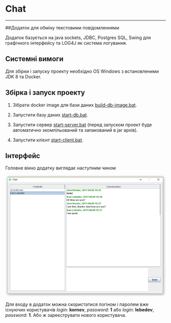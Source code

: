# Chat 
***

##Додаток для обміну текстовими повідомленнями

Додаток базується на java sockets, JDBC, Postgres SQL,
Swing для графічного інтерфейсу та LOG4J як 
система логування.

## Cистемні вимоги

Для збірки і запуску проекту необхідно OS Windows з 
встановленими JDK 8 та Docker.

## Збірка і запуск проекту

1. Зібрати docker image для бази даних 
[build-db-image.bat](./build-db-image.bat).

2. Запустити базу даних [start-db.bat](./start-db.bat).

3. Запустити сервер [start-server.bat](./start-server.bat) 
(перед запуском проект буде автоматично
зкомлільований та запакований в jar архів).

4. Запустити клієнт [start-client.bat](./start-client.bat).

## Інтерфейс

Головне вікно додатку виглядає наступним чином

![main-window](./samples/main-window.PNG)

Для входу в додаток можна скористатися логіном і паролем вже
існуючих користувачів _login_: **kornev**, _password_: **1** або 
_login_: **lebedev**, _password_: **1**.
Або ж зареєструвати нового користувача.
